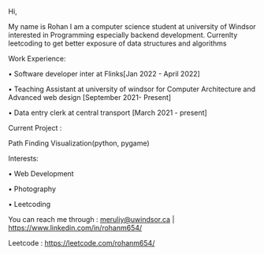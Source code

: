 Hi,

My name is Rohan I am a computer science student at university of Windsor interested in Programming especially backend development. Currenlty leetcoding to get better exposure of data structures and algorithms

Work Experience: 

•	Software developer inter at Flinks[Jan 2022 - April 2022]

•	Teaching Assistant at university of windsor for Computer Architecture and Advanced web design [September 2021- Present]

•	Data entry clerk at central transport [March 2021 - present] 


Current Project :

Path Finding Visualization(python, pygame)

Interests: 

•	Web Development

•	Photography

• Leetcoding

You can reach me through : meruliy@uwindsor.ca | https://www.linkedin.com/in/rohanm654/

Leetcode : https://leetcode.com/rohanm654/

